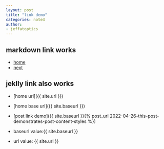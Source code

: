 ```yaml
---
layout: post
title: "link demo"
categories: note3
author:
- jeffatoptics
---
```



## markdown link works 

- [home](../index.md) 
- [next](2002-04-21-test-date.md)


## jeklly link also works 


- [home url]({{ site.url }})

- [home base url]({{ site.baseurl }})

- [post link demo]({{ site.baseurl }}{% post_url 2022-04-26-this-post-demonstrates-post-content-styles %})

- baseurl value:{{ site.baseurl }}

- url value: {{ site.url }}